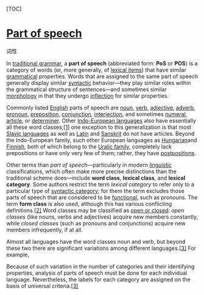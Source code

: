 [TOC]

# [Part of speech](https://en.wikipedia.org/wiki/Part_of_speech)

词性

In [traditional grammar](https://en.wikipedia.org/wiki/Traditional_grammar), a **part of speech** (abbreviated form: **PoS** or **POS**) is a category of words (or, more generally, of [lexical items](https://en.wikipedia.org/wiki/Lexical_item)) that have similar [grammatical](https://en.wikipedia.org/wiki/Grammar) properties. Words that are assigned to the same part of speech generally display similar [syntactic](https://en.wikipedia.org/wiki/Syntax) behavior—they play similar roles within the grammatical structure of sentences—and sometimes similar [morphology](https://en.wikipedia.org/wiki/Morphology_(linguistics)) in that they undergo [inflection](https://en.wikipedia.org/wiki/Inflection) for similar properties.

Commonly listed [English](https://en.wikipedia.org/wiki/English_language) parts of speech are [noun](https://en.wikipedia.org/wiki/Noun), [verb](https://en.wikipedia.org/wiki/Verb), [adjective](https://en.wikipedia.org/wiki/Adjective), [adverb](https://en.wikipedia.org/wiki/Adverb), [pronoun](https://en.wikipedia.org/wiki/Pronoun), [preposition](https://en.wikipedia.org/wiki/Preposition), [conjunction](https://en.wikipedia.org/wiki/Conjunction_(grammar)), [interjection](https://en.wikipedia.org/wiki/Interjection), and sometimes [numeral](https://en.wikipedia.org/wiki/Numeral_(linguistics)), [article](https://en.wikipedia.org/wiki/Article_(grammar)), or [determiner](https://en.wikipedia.org/wiki/Determiner). Other [Indo-European languages](https://en.wikipedia.org/wiki/Indo-European_languages) also have essentially all these word classes;[[1\]](https://en.wikipedia.org/wiki/Part_of_speech#cite_note-1) one exception to this generalization is that most [Slavic languages](https://en.wikipedia.org/wiki/Slavic_languages) as well as [Latin](https://en.wikipedia.org/wiki/Latin) and [Sanskrit](https://en.wikipedia.org/wiki/Sanskrit) do not have articles. Beyond the Indo-European family, such other European languages as [Hungarian](https://en.wikipedia.org/wiki/Hungarian_language)and [Finnish](https://en.wikipedia.org/wiki/Finnish_language), both of which belong to the [Uralic family](https://en.wikipedia.org/wiki/Uralic_languages), completely lack prepositions or have only very few of them; rather, they have [postpositions](https://en.wikipedia.org/wiki/Postposition).

Other terms than *part of speech*—particularly in modern [linguistic](https://en.wikipedia.org/wiki/Linguistics) classifications, which often make more precise distinctions than the traditional scheme does—include **word class**, **lexical class**, and **lexical category**. Some authors restrict the term *lexical category* to refer only to a particular type of [syntactic category](https://en.wikipedia.org/wiki/Syntactic_category); for them the term excludes those parts of speech that are considered to be [functional](https://en.wikipedia.org/wiki/Function_word), such as pronouns. The term **form class** is also used, although this has various conflicting definitions.[[2\]](https://en.wikipedia.org/wiki/Part_of_speech#cite_note-2) Word classes may be classified as [open or closed](https://en.wikipedia.org/wiki/Part_of_speech#Open_and_closed_classes): *open classes* (like nouns, verbs and adjectives) acquire new members constantly, while *closed classes* (such as pronouns and conjunctions) acquire new members infrequently, if at all.

Almost all languages have the word classes noun and verb, but beyond these two there are significant variations among different languages.[[3\]](https://en.wikipedia.org/wiki/Part_of_speech#cite_note-Kroeger_2005_35-3) For example,



Because of such variation in the number of categories and their identifying properties, analysis of parts of speech must be done for each individual language. Nevertheless, the labels for each category are assigned on the basis of universal criteria.[[3\]](https://en.wikipedia.org/wiki/Part_of_speech#cite_note-Kroeger_2005_35-3)